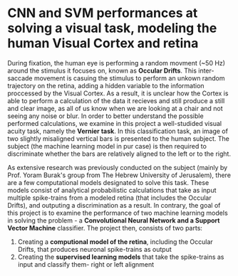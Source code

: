 # CNN and SVM performances at solving a visual task, modeling the human Visual Cortex and retina

During fixation, the human eye is performing a random movment (~50 Hz) around the stimulus it focuses on, known as **Occular Drifts**. This inter-saccade movement is casuing the stimulus to perform an unkown random trajectory on the retina, adding a hidden variable to the information proccessed by the Visual Cortex. As a result, it is unclear how the Cortex is able to perform a calculation of the data it recieves and still produce a still and clear image, as all of us know when we are looking at a chair and not seeing any noise or blur. In order to better understand the possible performed calculations, we examine in this project a well-studided visual acuity task, namely the **Vernier task**. In this classification task,  an image of two slightly misaligned vertical bars is presented to the human subject. The subject (the machine learning model in pur case) is then required to discriminate whether the bars are relatively aligned to the left or to the right.

As extensive research was previously conducted on the subject (mainly by Prof. Yoram Burak's group from The Hebrew University of Jerusalem), there are a few computational models designated to solve this task. These models consist of analytical probabilistic calculations that take as input multiple spike-trains from a modeled retina (that includes the Occular Drifts), and outputing a discrimination as a result. In contrary, the goal of this project is to examine the performance of two machine learning models in solving the problem - a **Convolutional Neural Network and a Support Vector Machine** classifier. The project then, consists of two parts:

1) Creating a **computional model of the retina**, including the Occular Drifts, that produces neuronal spike-trains as output
2) Creating the **supervised learning models** that take the spike-trains as input and classify them- right or left alignment
